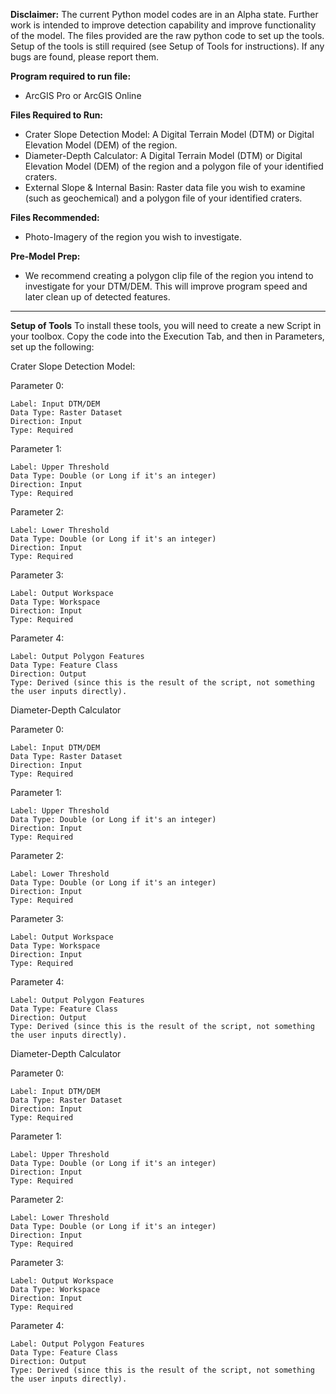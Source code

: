 **Disclaimer:**
  The current Python model codes are in an Alpha state. Further work is intended to improve detection capability and improve functionality of the model. The files provided are the raw python code to set up the tools. Setup of the tools is still required (see Setup of Tools for instructions). If any bugs are found, please report them.

**Program required to run file:**
   - ArcGIS Pro or ArcGIS Online

**Files Required to Run:**
  - Crater Slope Detection Model: A Digital Terrain Model (DTM) or Digital Elevation Model (DEM) of the region.
  - Diameter-Depth Calculator: A Digital Terrain Model (DTM) or Digital Elevation Model (DEM) of the region and a polygon file of your identified craters.
  - External Slope & Internal Basin: Raster data file you wish to examine (such as geochemical) and a polygon file of your identified craters.

**Files Recommended:**
  - Photo-Imagery of the region you wish to investigate.

**Pre-Model Prep:**
  - We recommend creating a polygon clip file of the region you intend to investigate for your DTM/DEM. This will improve program speed and later clean up of detected features.

---

**Setup of Tools**
To install these tools, you will need to create a new Script in your toolbox. Copy the code into the Execution Tab, and then in Parameters, set up the following:

Crater Slope Detection Model:

Parameter 0:

    Label: Input DTM/DEM
    Data Type: Raster Dataset
    Direction: Input
    Type: Required

Parameter 1:

    Label: Upper Threshold
    Data Type: Double (or Long if it's an integer)
    Direction: Input
    Type: Required

Parameter 2:

    Label: Lower Threshold
    Data Type: Double (or Long if it's an integer)
    Direction: Input
    Type: Required

Parameter 3:

    Label: Output Workspace
    Data Type: Workspace
    Direction: Input
    Type: Required

Parameter 4:

    Label: Output Polygon Features
    Data Type: Feature Class
    Direction: Output
    Type: Derived (since this is the result of the script, not something the user inputs directly). 

Diameter-Depth Calculator

Parameter 0:

    Label: Input DTM/DEM
    Data Type: Raster Dataset
    Direction: Input
    Type: Required

Parameter 1:

    Label: Upper Threshold
    Data Type: Double (or Long if it's an integer)
    Direction: Input
    Type: Required

Parameter 2:

    Label: Lower Threshold
    Data Type: Double (or Long if it's an integer)
    Direction: Input
    Type: Required

Parameter 3:

    Label: Output Workspace
    Data Type: Workspace
    Direction: Input
    Type: Required

Parameter 4:

    Label: Output Polygon Features
    Data Type: Feature Class
    Direction: Output
    Type: Derived (since this is the result of the script, not something the user inputs directly). 

Diameter-Depth Calculator

Parameter 0:

    Label: Input DTM/DEM
    Data Type: Raster Dataset
    Direction: Input
    Type: Required

Parameter 1:

    Label: Upper Threshold
    Data Type: Double (or Long if it's an integer)
    Direction: Input
    Type: Required

Parameter 2:

    Label: Lower Threshold
    Data Type: Double (or Long if it's an integer)
    Direction: Input
    Type: Required

Parameter 3:

    Label: Output Workspace
    Data Type: Workspace
    Direction: Input
    Type: Required

Parameter 4:

    Label: Output Polygon Features
    Data Type: Feature Class
    Direction: Output
    Type: Derived (since this is the result of the script, not something the user inputs directly). 
